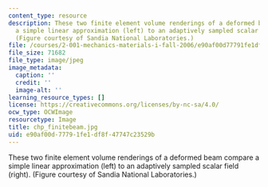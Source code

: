 ```yaml
---
content_type: resource
description: These two finite element volume renderings of a deformed beam compare
  a simple linear approximation (left) to an adaptively sampled scalar field (right).
  (Figure courtesy of Sandia National Laboratories.)
file: /courses/2-001-mechanics-materials-i-fall-2006/e90af00d77791fe1df8f47747c23529b_chp_finitebeam.jpg
file_size: 71682
file_type: image/jpeg
image_metadata:
  caption: ''
  credit: ''
  image-alt: ''
learning_resource_types: []
license: https://creativecommons.org/licenses/by-nc-sa/4.0/
ocw_type: OCWImage
resourcetype: Image
title: chp_finitebeam.jpg
uid: e90af00d-7779-1fe1-df8f-47747c23529b
---
```

These two finite element volume renderings of a deformed beam compare a simple linear approximation (left) to an adaptively sampled scalar field (right). (Figure courtesy of Sandia National Laboratories.)